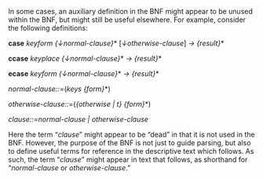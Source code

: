  



In some cases, an auxiliary definition in the BNF might appear to be unused within the BNF, but might still be useful elsewhere. For example, consider the following definitions: 



**case** *keyform \{↓normal-clause\}*\* [*↓otherwise-clause*] *→ \{result\}*\* 



**ccase** *keyplace \{↓normal-clause\}*\* *→ \{result\}*\* 



**ecase** *keyform \{↓normal-clause\}*\* *→ \{result\}*\* 



*normal-clause::*=(*keys \{form\}*\*) 



*otherwise-clause::*=(*\{otherwise | t\} \{form\}*\*) 



*clause::*=*normal-clause | otherwise-clause* 



Here the term “*clause*” might appear to be “dead” in that it is not used in the BNF. However, the purpose of the BNF is not just to guide parsing, but also to define useful terms for reference in the descriptive text which follows. As such, the term “*clause*” might appear in text that follows, as shorthand for “*normal-clause* or *otherwise-clause*.” 



